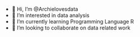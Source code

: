 - 👋 Hi, I’m @Archielovesdata
- 👀 I’m interested in data analysis
- 🌱 I’m currently learning Programming Language R
- 💞️ I’m looking to collaborate on data related work

<!---
Archielovesdata/Archielovesdata is a ✨ special ✨ repository because its `README.md` (this file) appears on your GitHub profile.
You can click the Preview link to take a look at your changes.
--->
